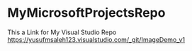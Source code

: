 # MyMicrosoftProjectsRepo
This a Link for My Visual Studio Repo
https://yusufmsaleh123.visualstudio.com/_git/ImageDemo_v1

